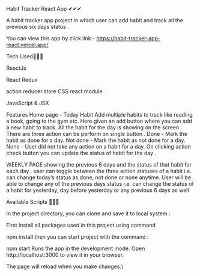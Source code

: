 Habit Tracker React App ✔✔✔

A habit tracker app project in which user can add habit and track all the previous six days status .

You can view this app by click link:- https://habit-tracker-app-react.vercel.app/

Tech Used👀👀👀


ReactJs

React Redux

action
reducer
store
CSS react module

JavaScript & JSX

Features
Home page - Today Habit
Add multiple habits to track like reading a book, going to the gym etc.
Here given an add button where you can add a new habit to track.
All the habit for the day is showing on the screen .
There are three action can be perform on single button .
Done - Mark the habit as done for a day.
Not done - Mark the habit as not done for a day.
None - User did not take any action on a habit for a day.
On clicking action check button you can update the status of habit for the day .



WEEKLY PAGE
showing the previous 6 days and the status of that habit for each day .
user can toggle between the three action statuses of a habit i.e. can change today’s status as done, not done or none anytime.
User will be able to change any of the previous days status i.e. can change the status of a habit for yesterday, day before yesterday or any previous 6 days as well



Available Scripts 🚗🚗🚗

In the project directory, you can clone and save it to local system :

First Install all packages used in this project using command

npm install
then you can start project with the command :

npm start
Runs the app in the development mode.
Open http://localhost:3000 to view it in your browser.

The page will reload when you make changes.\




